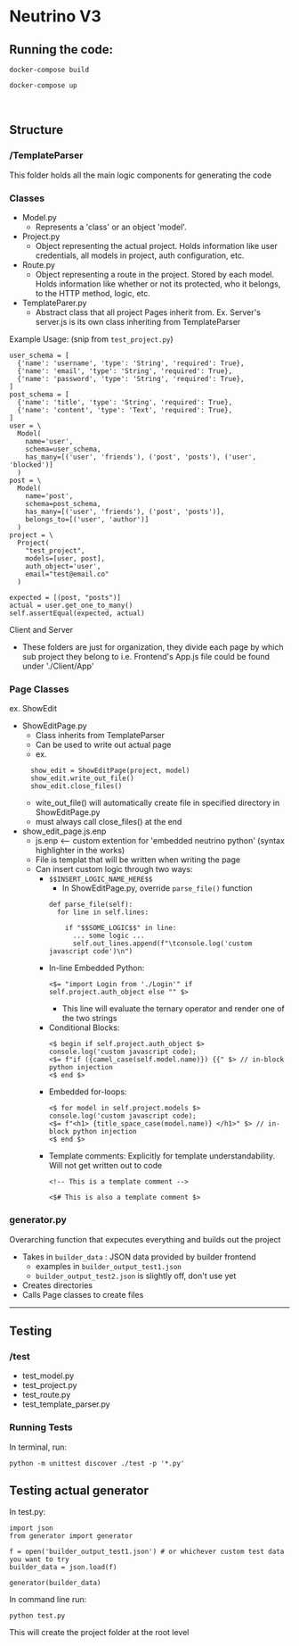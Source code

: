# Neutrino V3

## Running the code:
`docker-compose build`

`docker-compose up`

&nbsp;
## Structure

### /TemplateParser
This folder holds all the main logic components for generating the code

### Classes
- Model.py
    - Represents a 'class' or an object 'model'. 
- Project.py
    - Object representing the actual project. Holds information like user credentials, all models in project,
    auth configuration, etc.
- Route.py
    - Object representing a route in the project. Stored by each model. Holds information like whether or not its 
    protected, who it belongs, to the HTTP method, logic, etc. 
- TemplateParer.py
    - Abstract class that all project Pages inherit from.
    Ex. Server's server.js is its own class inheriting from TemplateParser

Example Usage: (snip from `test_project.py`)
```
user_schema = [
  {'name': 'username', 'type': 'String', 'required': True},
  {'name': 'email', 'type': 'String', 'required': True},
  {'name': 'password', 'type': 'String', 'required': True},
]
post_schema = [
  {'name': 'title', 'type': 'String', 'required': True},
  {'name': 'content', 'type': 'Text', 'required': True},
]
user = \
  Model(
    name='user', 
    schema=user_schema, 
    has_many=[('user', 'friends'), ('post', 'posts'), ('user', 'blocked')]
  )
post = \
  Model(
    name='post', 
    schema=post_schema, 
    has_many=[('user', 'friends'), ('post', 'posts')],
    belongs_to=[('user', 'author')]
  )
project = \
  Project(
    "test_project",
    models=[user, post],
    auth_object='user',
    email="test@email.co"
  )

expected = [(post, "posts")]
actual = user.get_one_to_many()
self.assertEqual(expected, actual)
```

Client and Server
- These folders are just for organization, they divide each page by which sub project they belong to
  i.e. Frontend's App.js file could be found under './Client/App'

### Page Classes
ex. ShowEdit
- ShowEditPage.py
  - Class inherits from TemplateParser
  - Can be used to write out actual page
  - ex.
  ```
    show_edit = ShowEditPage(project, model)
    show_edit.write_out_file()
    show_edit.close_files()
  ```
  - wite_out_file() will automatically create file in specified directory in ShowEditPage.py
  - must always call close_files() at the end
- show_edit_page.js.enp
  - js.enp <-- custom extention for 'embedded neutrino python' (syntax highlighter in the works)
  - File is templat that will be written when writing the page
  - Can insert custom logic through two ways:
    - `$$INSERT_LOGIC_NAME_HERE$$`
      - In ShowEditPage.py, override `parse_file()` function
      ```
      def parse_file(self):
        for line in self.lines:

          if "$$SOME_LOGIC$$" in line:
            ... some logic ...
            self.out_lines.append(f"\tconsole.log('custom javascript code')\n")
      ```
    - In-line Embedded Python:
      ```
      <$= "import Login from './Login'" if self.project.auth_object else "" $>
      ```
        - This line will evaluate the ternary operator and render one of the two strings
    - Conditional Blocks:
      ```
      <$ begin if self.project.auth_object $>
      console.log('custom javascript code);
      <$= f"if ({camel_case(self.model.name)}) {{" $> // in-block python injection
      <$ end $>
      ```
    - Embedded for-loops:
      ```
      <$ for model in self.project.models $>
      console.log('custom javascript code);
      <$= f"<h1> {title_space_case(model.name)} </h1>" $> // in-block python injection
      <$ end $>
      ```
    - Template comments:
      Explicitly for template understandability. Will not get written out to code
      ```
      <!-- This is a template comment -->

      <$# This is also a template comment $>
      ```

### generator.py
Overarching function that expecutes everything and builds out the project
- Takes in `builder_data` : JSON data provided by builder frontend
  - examples in `builder_output_test1.json`
  - `builder_output_test2.json` is slightly off, don't use yet
- Creates directories
- Calls Page classes to create files

---

## Testing
### /test
- test_model.py
- test_project.py
- test_route.py
- test_template_parser.py

### Running Tests
In terminal, run: 
```
python -m unittest discover ./test -p '*.py'
```

## Testing actual generator
In test.py:
```
import json
from generator import generator

f = open('builder_output_test1.json') # or whichever custom test data you want to try 
builder_data = json.load(f)

generator(builder_data)
```

In command line run:
```
python test.py
```
This will create the project folder at the root level 